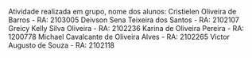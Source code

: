 Atividade realizada em grupo, nome dos alunos:
Cristielen Oliveira de Barros - RA: 2103005
Deivson Sena Teixeira dos Santos - RA: 2102107
Greicy Kelly Silva Oliveira - RA: 2102236
Karina de Oliveira Pereira - RA: 1200778
Michael Cavalcante de Oliveira Alves - RA: 2102265
Victor Augusto de Souza - RA: 2102118